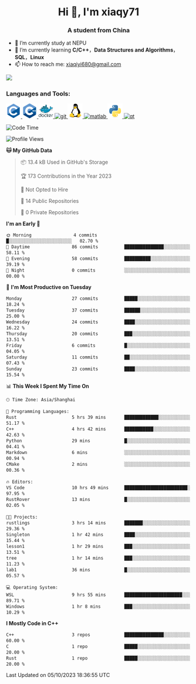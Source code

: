 <h1 align="center">Hi 👋, I'm xiaqy71</h1>
<h3 align="center">A student from China</h3>

- 🔭 I’m currently study at NEPU
- 🌱 I’m currently learning **C/C++**，**Data Structures and Algorithms**，**SQL**，**Linux**
- 📫 How to reach me: xiaqiyi680@gmail.com

![](https://github-readme-stats.vercel.app/api?username=xiaqy71)

<h3 align="left">Languages and Tools:</h3>
<p align="left"> <a href="https://www.cprogramming.com/" target="_blank" rel="noreferrer"> <img src="https://raw.githubusercontent.com/devicons/devicon/master/icons/c/c-original.svg" alt="c" width="40" height="40"/> </a> <a href="https://www.w3schools.com/cpp/" target="_blank" rel="noreferrer"> <img src="https://raw.githubusercontent.com/devicons/devicon/master/icons/cplusplus/cplusplus-original.svg" alt="cplusplus" width="40" height="40"/> </a> <a href="https://www.docker.com/" target="_blank" rel="noreferrer"> <img src="https://raw.githubusercontent.com/devicons/devicon/master/icons/docker/docker-original-wordmark.svg" alt="docker" width="40" height="40"/> </a> <a href="https://git-scm.com/" target="_blank" rel="noreferrer"> <img src="https://www.vectorlogo.zone/logos/git-scm/git-scm-icon.svg" alt="git" width="40" height="40"/> </a> <a href="https://www.linux.org/" target="_blank" rel="noreferrer"> <img src="https://raw.githubusercontent.com/devicons/devicon/master/icons/linux/linux-original.svg" alt="linux" width="40" height="40"/> </a> <a href="https://www.mathworks.com/" target="_blank" rel="noreferrer"> <img src="https://upload.wikimedia.org/wikipedia/commons/2/21/Matlab_Logo.png" alt="matlab" width="40" height="40"/> </a> <a href="https://www.python.org" target="_blank" rel="noreferrer"> <img src="https://raw.githubusercontent.com/devicons/devicon/master/icons/python/python-original.svg" alt="python" width="40" height="40"/> </a> <a href="https://www.qt.io/" target="_blank" rel="noreferrer"> <img src="https://upload.wikimedia.org/wikipedia/commons/0/0b/Qt_logo_2016.svg" alt="qt" width="40" height="40"/> </a> </p>

<!--START_SECTION:waka-->
![Code Time](http://img.shields.io/badge/Code%20Time-263%20hrs%2015%20mins-blue)

![Profile Views](http://img.shields.io/badge/Profile%20Views-0-blue)

**🐱 My GitHub Data** 

> 📦 13.4 kB Used in GitHub's Storage 
 > 
> 🏆 173 Contributions in the Year 2023
 > 
> 🚫 Not Opted to Hire
 > 
> 📜 14 Public Repositories 
 > 
> 🔑 0 Private Repositories 
 > 
**I'm an Early 🐤** 

```text
🌞 Morning                4 commits           █░░░░░░░░░░░░░░░░░░░░░░░░   02.70 % 
🌆 Daytime                86 commits          ███████████████░░░░░░░░░░   58.11 % 
🌃 Evening                58 commits          ██████████░░░░░░░░░░░░░░░   39.19 % 
🌙 Night                  0 commits           ░░░░░░░░░░░░░░░░░░░░░░░░░   00.00 % 
```
📅 **I'm Most Productive on Tuesday** 

```text
Monday                   27 commits          █████░░░░░░░░░░░░░░░░░░░░   18.24 % 
Tuesday                  37 commits          ██████░░░░░░░░░░░░░░░░░░░   25.00 % 
Wednesday                24 commits          ████░░░░░░░░░░░░░░░░░░░░░   16.22 % 
Thursday                 20 commits          ███░░░░░░░░░░░░░░░░░░░░░░   13.51 % 
Friday                   6 commits           █░░░░░░░░░░░░░░░░░░░░░░░░   04.05 % 
Saturday                 11 commits          ██░░░░░░░░░░░░░░░░░░░░░░░   07.43 % 
Sunday                   23 commits          ████░░░░░░░░░░░░░░░░░░░░░   15.54 % 
```


📊 **This Week I Spent My Time On** 

```text
🕑︎ Time Zone: Asia/Shanghai

💬 Programming Languages: 
Rust                     5 hrs 39 mins       █████████████░░░░░░░░░░░░   51.17 % 
C++                      4 hrs 42 mins       ███████████░░░░░░░░░░░░░░   42.63 % 
Python                   29 mins             █░░░░░░░░░░░░░░░░░░░░░░░░   04.41 % 
Markdown                 6 mins              ░░░░░░░░░░░░░░░░░░░░░░░░░   00.94 % 
CMake                    2 mins              ░░░░░░░░░░░░░░░░░░░░░░░░░   00.36 % 

🔥 Editors: 
VS Code                  10 hrs 49 mins      ████████████████████████░   97.95 % 
RustRover                13 mins             █░░░░░░░░░░░░░░░░░░░░░░░░   02.05 % 

🐱‍💻 Projects: 
rustlings                3 hrs 14 mins       ███████░░░░░░░░░░░░░░░░░░   29.36 % 
Singleton                1 hr 42 mins        ████░░░░░░░░░░░░░░░░░░░░░   15.44 % 
lesson1                  1 hr 29 mins        ███░░░░░░░░░░░░░░░░░░░░░░   13.51 % 
tree                     1 hr 14 mins        ███░░░░░░░░░░░░░░░░░░░░░░   11.23 % 
lab1                     36 mins             █░░░░░░░░░░░░░░░░░░░░░░░░   05.57 % 

💻 Operating System: 
WSL                      9 hrs 55 mins       ██████████████████████░░░   89.71 % 
Windows                  1 hr 8 mins         ███░░░░░░░░░░░░░░░░░░░░░░   10.29 % 
```

**I Mostly Code in C++** 

```text
C++                      3 repos             ███████████████░░░░░░░░░░   60.00 % 
C                        1 repo              █████░░░░░░░░░░░░░░░░░░░░   20.00 % 
Rust                     1 repo              █████░░░░░░░░░░░░░░░░░░░░   20.00 % 
```




 Last Updated on 05/10/2023 18:36:55 UTC
<!--END_SECTION:waka-->




